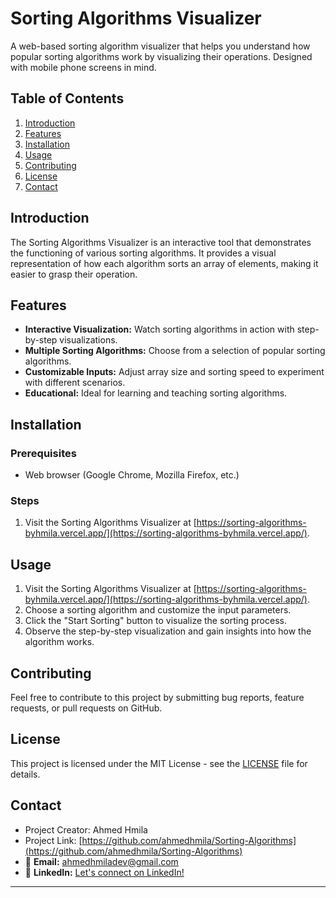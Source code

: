 # Sorting Algorithms Visualizer

A web-based sorting algorithm visualizer that helps you understand how popular sorting algorithms work by visualizing their operations. Designed with mobile phone screens in mind.

## Table of Contents
1. [Introduction](#introduction)
2. [Features](#features)
3. [Installation](#installation)
4. [Usage](#usage)
5. [Contributing](#contributing)
6. [License](#license)
7. [Contact](#contact)

## Introduction

The Sorting Algorithms Visualizer is an interactive tool that demonstrates the functioning of various sorting algorithms. It provides a visual representation of how each algorithm sorts an array of elements, making it easier to grasp their operation.

## Features

- **Interactive Visualization:** Watch sorting algorithms in action with step-by-step visualizations.
- **Multiple Sorting Algorithms:** Choose from a selection of popular sorting algorithms.
- **Customizable Inputs:** Adjust array size and sorting speed to experiment with different scenarios.
- **Educational:** Ideal for learning and teaching sorting algorithms.

## Installation

### Prerequisites

- Web browser (Google Chrome, Mozilla Firefox, etc.)

### Steps

1. Visit the Sorting Algorithms Visualizer at [https://sorting-algorithms-byhmila.vercel.app/](https://sorting-algorithms-byhmila.vercel.app/).

## Usage

1. Visit the Sorting Algorithms Visualizer at [https://sorting-algorithms-byhmila.vercel.app/](https://sorting-algorithms-byhmila.vercel.app/).
2. Choose a sorting algorithm and customize the input parameters.
3. Click the "Start Sorting" button to visualize the sorting process.
4. Observe the step-by-step visualization and gain insights into how the algorithm works.

## Contributing

Feel free to contribute to this project by submitting bug reports, feature requests, or pull requests on GitHub.

## License

This project is licensed under the MIT License - see the [LICENSE](LICENSE) file for details.

## Contact

- Project Creator: Ahmed Hmila 
- Project Link: [https://github.com/ahmedhmila/Sorting-Algorithms](https://github.com/ahmedhmila/Sorting-Algorithms)
- 📧 **Email:** [ahmedhmiladev@gmail.com](mailto:ahmedhmiladev@gmail.com)
- 💼 **LinkedIn:** [Let's connect on LinkedIn!](https://www.linkedin.com/in/ahmed-hmila/)
---
